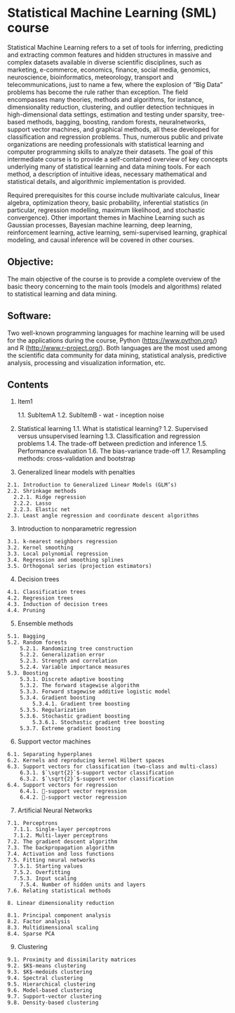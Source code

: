# Statistical Machine Learning (SML) course

Statistical Machine Learning refers to a set of tools for inferring, predicting and extracting common features and hidden structures in massive and complex datasets available in diverse scientific disciplines, such as marketing, e-commerce, economics, finance, social media, genomics, neuroscience, bioinformatics, meteorology, transport and telecommunications, just to name a few, where the explosion of “Big Data” problems has become the rule rather than exception. The field encompasses many theories, methods and algorithms, for instance, dimensionality reduction, clustering, and outlier detection techniques in high-dimensional data settings, estimation and testing under sparsity, tree-based methods, bagging, boosting, random forests, neuralnetworks, support vector machines, and graphical methods, all these developed for classification and regression problems. Thus, numerous public and private organizations are needing professionals with statistical learning and computer programming skills to analyze their datasets. The goal of this intermediate course is to provide a self-contained overview of key concepts underlying many of statistical learning and data mining tools. For each method, a description of intuitive ideas, necessary mathematical and statistical details, and algorithmic implementation is provided.

Required prerequisites for this course include multivariate calculus, linear algebra, optimization theory, basic probability, inferential statistics (in particular, regression modelling, maximum likelihood, and stochastic convergence). Other important themes in Machine Learning such as Gaussian processes, Bayesian machine learning, deep learning, reinforcement learning, active learning, semi-supervised learning, graphical modeling, and causal inference will be covered in other courses.

## Objective:

The main objective of the course is to provide a complete overview of the basic theory concerning to the main tools (models and algorithms) related to statistical learning and data mining.

## Software:

Two well-known programming languages for machine learning will be used for the applications during the course, Python (https://www.python.org/) and R (http://www.r-project.org/). Both languages are the most used among the scientific data community for data mining, statistical analysis, predictive analysis, processing and visualization information, etc.

## Contents

1. Item1
   
   1.1. SubItemA
   1.2. SubItemB
        - wat
        - inception noise

1. Statistical learning
   1.1. What is statistical learning?
   1.2. Supervised versus unsupervised learning
   1.3. Classification and regression problems
   1.4. The trade-off between prediction and inference
   1.5. Performance evaluation
   1.6. The bias-variance trade-off
   1.7. Resampling methods: cross-validation and bootstrap
  
  
  
  2. Generalized linear models with penalties
    
    2.1. Introduction to Generalized Linear Models (GLM’s)
    2.2. Shrinkage methods
      2.2.1. Ridge regression
      2.2.2. Lasso
      2.2.3. Elastic net
    2.3. Least angle regression and coordinate descent algorithms

  3. Introduction to nonparametric regression

    3.1. k-nearest neighbors regression
    3.2. Kernel smoothing
    3.3. Local polynomial regression
    3.4. Regression and smoothing splines
    3.5. Orthogonal series (projection estimators)

  4. Decision trees

    4.1. Classification trees
    4.2. Regression trees
    4.3. Induction of decision trees
    4.4. Pruning

  5. Ensemble methods
    
    5.1. Bagging
    5.2. Random forests
        5.2.1. Randomizing tree construction
        5.2.2. Generalization error
        5.2.3. Strength and correlation
        5.2.4. Variable importance measures
    5.3. Boosting
        5.3.1. Discrete adaptive boosting
        5.3.2. The forward stagewise algorithm
        5.3.3. Forward stagewise additive logistic model
        5.3.4. Gradient boosting
            5.3.4.1. Gradient tree boosting
        5.3.5. Regularization
        5.3.6. Stochastic gradient boosting
            5.3.6.1. Stochastic gradient tree boosting
        5.3.7. Extreme gradient boosting

  6. Support vector machines

    6.1. Separating hyperplanes
    6.2. Kernels and reproducing kernel Hilbert spaces
    6.3. Support vectors for classification (two-class and multi-class)
        6.3.1. $`\sqrt{2}`$-support vector classification
        6.3.2. $`\sqrt{2}`$-support vector classification
    6.4. Support vectors for regression
        6.4.1. -support vector regression
        6.4.2. -support vector regression

   7. Artificial Neural Networks

    7.1. Perceptrons
      7.1.1. Single-layer perceptrons
      7.1.2. Multi-layer perceptrons
    7.2. The gradient descent algorithm
    7.3. The backpropagation algorithm
    7.4. Activation and loss functions
    7.5. Fitting neural networks
      7.5.1. Starting values
      7.5.2. Overfitting
      7.5.3. Input scaling
        7.5.4. Number of hidden units and layers
    7.6. Relating statistical methods

    8. Linear dimensionality reduction
  
    8.1. Principal component analysis
    8.2. Factor analysis
    8.3. Multidimensional scaling
    8.4. Sparse PCA

   9. Clustering
    
    9.1. Proximity and dissimilarity matrices
    9.2. $K$-means clustering
    9.3. $K$-medoids clustering
    9.4. Spectral clustering
    9.5. Hierarchical clustering
    9.6. Model-based clustering
    9.7. Support-vector clustering
    9.8. Density-based clustering
